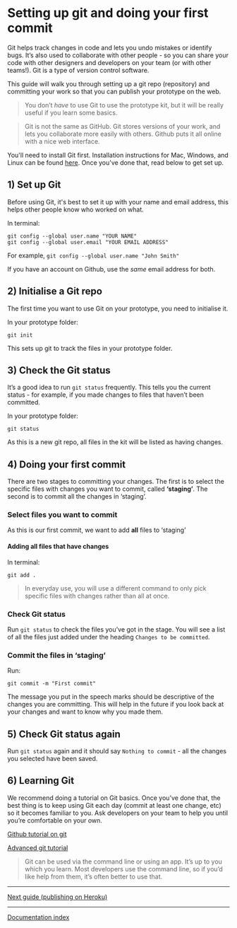 # Setting up git and doing your first commit

Git helps track changes in code and lets you undo mistakes or identify bugs. It’s also used to collaborate with other people - so you can share your code with other designers and developers on your team (or with other teams!). Git is a type of version control software.

This guide will walk you through setting up a git repo (repository) and committing your work so that you can publish your prototype on the web.

> You don’t *have* to use Git to use the prototype kit, but it will be really useful if you learn some basics.

> Git is not the same as GitHub. Git stores versions of your work, and lets you collaborate more easily with others. Github puts it all online with a nice web interface.

You'll need to install Git first. Installation instructions for Mac, Windows, and Linux can be found [here](https://git-scm.com/book/en/v2/Getting-Started-Installing-Git). Once you've done that, read below to get set up.

## 1) Set up Git

Before using Git, it's best to set it up with your name and email address, this helps other people know who worked on what.

In terminal:
```
git config --global user.name "YOUR NAME"
git config --global user.email "YOUR EMAIL ADDRESS"
```

For example,  `git config --global user.name "John Smith"`

If you have an account on Github, use the *same* email address for both.

## 2) Initialise a Git repo

The first time you want to use Git on your prototype, you need to initialise it.

In your prototype folder:
```
git init
```

This sets up git to track the files in your prototype folder.

## 3) Check the Git status

It’s a good idea to run `git status` frequently. This tells you the current status - for example, if you made changes to files that haven’t been committed.

In your prototype folder:
```
git status
```

As this is a new git repo, all files in the kit will be listed as having changes.

## 4) Doing your first commit

There are two stages to committing your changes. The first is to select the specific files with changes you want to commit, called **‘staging’**. The second is to commit all the changes in ‘staging’.

### Select files you want to commit

As this is our first commit, we want to add **all** files to ‘staging’

#### Adding all files that have changes

In terminal:
```
git add .
```
> In everyday use, you will use a different command to only pick specific files with changes rather than all at once.


### Check Git status

Run `git status` to check the files you’ve got in the stage. You will see a list of all the files just added under the heading `Changes to be committed`.

### Commit the files in ‘staging’

Run:
```
git commit -m "First commit"
```
The message you put in the speech marks should be descriptive of the changes you are committing. This will help in the future if you look back at your changes and want to know why you made them.

## 5) Check Git status again

Run `git status` again and it should say `Nothing to commit` - all the changes you selected have been saved.

## 6) Learning Git

We recommend doing a tutorial on Git basics. Once you’ve done that, the best thing is to keep using Git each day (commit at least one change, etc) so it becomes familiar to you. Ask developers on your team to help you until you’re comfortable on your own.

[Github tutorial on git](https://try.github.io/levels/1/challenges/1)

[Advanced git tutorial](http://think-like-a-git.net/)

> Git can be used via the command line or using an app. It’s up to you which you learn. Most developers use the command line, so if you’d like help from them, it’s often better to use that.

---
[Next guide (publishing on Heroku)](publishing-on-heroku.md)

---
[Documentation index](../README.md)

